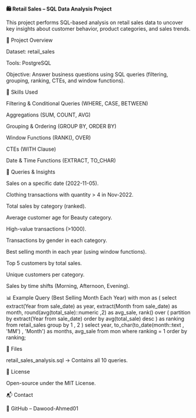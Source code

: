 **🛍️ Retail Sales – SQL Data Analysis Project**

This project performs SQL-based analysis on retail sales data to uncover key insights about customer behavior, product categories, and sales trends.

📁 Project Overview

Dataset: retail_sales

Tools: PostgreSQL

Objective: Answer business questions using SQL queries (filtering, grouping, ranking, CTEs, and window functions).

🧠 Skills Used

Filtering & Conditional Queries (WHERE, CASE, BETWEEN)

Aggregations (SUM, COUNT, AVG)

Grouping & Ordering (GROUP BY, ORDER BY)

Window Functions (RANK(), OVER)

CTEs (WITH Clause)

Date & Time Functions (EXTRACT, TO_CHAR)

🔎 Queries & Insights

Sales on a specific date (2022-11-05).

Clothing transactions with quantity > 4 in Nov-2022.

Total sales by category (ranked).

Average customer age for Beauty category.

High-value transactions (>1000).

Transactions by gender in each category.

Best selling month in each year (using window functions).

Top 5 customers by total sales.

Unique customers per category.

Sales by time shifts (Morning, Afternoon, Evening).

📊 Example Query (Best Selling Month Each Year)
with mon as (
    select
        extract(Year from sale_date) as year,
        extract(Month from sale_date) as month,
        round(avg(total_sale)::numeric ,2) as avg_sale,
        rank() over (
            partition by extract(Year from sale_date)
            order by avg(total_sale) desc
        ) as ranking
    from retail_sales
    group by 1 , 2
)
select 
    year,
    to_char(to_date(month::text , 'MM') , 'Month') as months,
    avg_sale
from mon 
where ranking = 1
order by ranking;

📂 Files

retail_sales_analysis.sql → Contains all 10 queries.

📜 License

Open-source under the MIT License.

📬 Contact

🔗 GitHub – Dawood-Ahmed01
